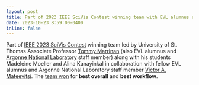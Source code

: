 ```yaml
---
layout: post
title: Part of 2023 IEEE SciVis Contest winning team with EVL alumnus and St. Thomas University students.
date: 2023-10-23 8:59:00-0400
inline: false
---
```


Part of [IEEE 2023 SciVis Contest](https://sciviscontest2023.github.io) winning team led by University of St. Thomas Associate Professor [Tommy Marrinan](https://tmarrinan.github.io) (also EVL alumnus and [Argonne National Laboratory](https://www.alcf.anl.gov) staff member) along with his students Madeleine Moeller and Alina Kanayinkal in collaboration with fellow EVL alumnus and Argonne National Laboratory staff member [Victor A. Mateevitsi](https://www.vmateevitsi.com). The [team won](https://insidehpc.com/2023/11/alcf-team-wins-first-place-and-best-workflow-at-2023-ieee-scivis-contest/) for **best overall** and **best workflow**.